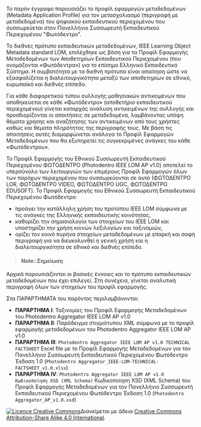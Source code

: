 Το παρόν έγγραφο παρουσιάζει το προφίλ εφαρμογών μεταδεδομένων (Metadata Application Profile) για τον μετασχολιασμό (περιγραφή με μεταδεδομένα) του ψηφιακού εκπαιδευτικού περιεχομένου που συσσωρεύεται στον Πανελλήνιο Συσσωρευτή Εκπαιδευτικού Περιεχομένου "Φωτόδεντρο".

Το διεθνές πρότυπο εκπαιδευτικών μεταδεδομένων, IEEE Learning Object Metadata standard LOM, επιλέχθηκε ως βάση για τα Προφίλ Εφαρμογής Μεταδεδομένων των Αποθετηρίων Εκπαιδευτικού Περιεχομένου (που ονομάζονται «Φωτόδεντρα») για το επίσημο Ελληνικό Εκπαιδευτικό Σύστημα.  Η συμβατότητα με τα διεθνή πρότυπα είναι απαίτηση ώστε να εξασφαλίζεται η  διαλειτουργικότητα μεταξύ των αποθετηρίων σε εθνικό, ευρωπαϊκό και διεθνές επίπεδο.

Για κάθε διαφορετικού τύπου συλλογής μαθησιακών αντικειμένων που αποθηκεύεται σε κάθε «Φωτόδεντρο» (αποθετήριο εκπαιδευτικού περιεχομένου) γίνεται καταρχάς ανάλυση αντικειμένων της συλλογής και προσδιορίζονται οι απαιτήσεις σε μεταδεδομένα, λαμβάνοντας υπόψη θέματα χρήσης και αναζήτησης των αντικειμένων από τους χρήστες καθώς και θέματα πληρότητας της περιγραφής τους. Με βάση τις απαιτήσεις αυτές διαμορφώνεται ανάλογα το Προφίλ Εφαρμογών Μεταδεδομένων που θα εξυπηρετεί τις συγκεκριμένες ανάγκες του κάθε «Φωτόδεντρου».

Το Προφίλ Εφαρμογής του Εθνικού Συσσωρευτή Εκπαιδευτικού Περιεχομένου ΦΩΤΟΔΕΝΤΡΟ (Photodentro IEEE LOM AP v1.0) αποτελεί το υπερσύνολο των λειτουργιών των επιμέρους Προφίλ Εφαρμογών όλων των παρόχων περιεχομένου που συσσωρεύονται σε αυτό (ΦΩΤΟΔΕΝΤΡΟ LOR,  ΦΩΤΟΔΕΝΤΡΟ VIDEO, ΦΩΤΟΔΕΝΤΡΟ UGC, ΦΩΤΟΔΕΝΤΡΟ EDUSOFT). Το Προφίλ Εφαρμογής του Εθνικού Συσσωρευτή Εκπαιδευτικού Περιεχομένου Φωτόδεντρο:
* προάγει την κατάλληλη χρήση του προτύπου IEEE LOM σύμφωνα με τις ανάγκες της Ελληνικής εκπαιδευτικής κοινότητας,
* καθορίζει την σημασιολογία των στοιχείων του IEEE LOM και υποστηρίζει την χρήση κοινών λεξιλογίων και ταξινομιών,
* ορίζει τον κοινό πυρήνα στοιχείων μεταδεδομένων με επαρκή και σαφή περιγραφή για να διευκολυνθεί η γενική χρήση και η διαλειτουργικότητα σε εθνικό και διεθνές επίπεδο.

> #### Note::Σημείωση
Αρχικά  παρουσιάζονται οι βασικές έννοιες και το πρότυπο εκπαιδευτικών μεταδεδομένων που έχει επιλεγεί. Στη συνέχεια, γίνεται αναλυτική περιγραφή όλων των στοιχείων του προφίλ εφαρμογής.


Στα ΠΑΡΑΡΤΗΜΑΤΑ του παρόντος περιλαμβάνονται:

* **ΠΑΡΑΡΤΗΜΑ Ι**: Ταξινομίες του Προφίλ Εφαρμογής Μεταδεδομένων του Photodentro Aggregator IEEE LOM AP v1.0
* **ΠΑΡΑΡΤΗΜΑ ΙΙ**: Παράδειγμα στιγμιότυπου XML σύμφωνα με το προφίλ εφαρμογής μεταδεδομένων του Photodentro Aggregator IEEE LOM AP v1.0
* **ΠΑΡΑΡΤΗΜΑ ΙII**: `Photodentro Aggregator IEEE LOM AP v1.0 TECHNICAL FACTSHEET` Excel file με το Προφίλ Εφαρμογής Μεταδεδομένων για τον Πανελλήνιο Συσσωρευτή Εκπαιδευτικού Περιεχομένου Φωτόδεντρο Έκδοση 1.0 (`Photodentro Aggregator_IEEE-LOM-TECHNICAL-FACTSHEET_v1.0.xlsx`)
* **ΠΑΡΑΡΤΗΜΑ IV**:  `Photodentro Aggregator IEEE LOM AP v1.0 Κωδικοποίηση XSD (XML Schema)` Κωδικοποίηση XSD (XML Schema) του Προφίλ Εφαρμογής Μεταδεδομένων για τον Πανελλήνιο Συσσωρευτή Εκπαιδευτικού Περιεχομένου Φωτόδεντρο  Έκδοση 1.0 (`Photodentro Aggregator_AP_v1.0.xsd`)


<a rel="license" href="http://creativecommons.org/licenses/by-sa/4.0/"><img alt="Licence Creative Commons" style="border-width:0" src="https://i.creativecommons.org/l/by-sa/4.0/88x31.png" /></a>Διανείμεται με άδεια <a rel="license" href="http://creativecommons.org/licenses/by-sa/4.0/">Creative Commons Attribution-Share Alike 4.0 International</a>.


